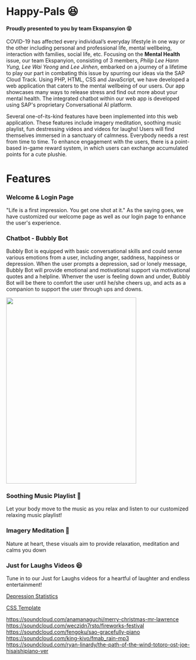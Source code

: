 # Happy-Pals :laughing:
#### Proudly presented to you by team Ekspansyion :stuck_out_tongue_closed_eyes:

COVID-19 has affected every individual’s everyday lifestyle in one way or the other including personal and professional life, mental wellbeing, interaction with families, social life, etc. Focusing on the **Mental Health** issue, our team Ekspanyion, consisting of 3 members, *Philip Lee Hann Yung, Lee Wai Yeong* and *Lee Jinhen*, embarked on a journey of a lifetime to play our part in combating this issue by spurring our ideas via the SAP Cloud Track. Using PHP, HTML, CSS and JavaScript, we have developed a web application that caters to the mental wellbeing of our users. Our app showcases many ways to release stress and find out more about your mental health. The integrated chatbot within our web app is developed using SAP's proprietary Conversational AI platform.

Several one-of-its-kind features have been implemented into this web application. These features include imagery meditation, soothing music playlist, fun destressing videos and videos for laughs! Users will find themselves immersed in a sanctuary of calmness. Everybody needs a rest from time to time. To enhance engagement with the users, there is a point-based in-game reward system, in which users can exchange accumulated points for a cute plushie.

# Features

### Welcome & Login Page

"Life is a first impression. You get one shot at it." As the saying goes, we have customized our welcome page as well as our login page to enhance the user's experience.



### Chatbot - Bubbly Bot 

Bubbly Bot is equipped with basic conversational skills and could sense various emotions from a user, including anger, saddness, happiness or depression. When the user prompts a depression, sad or lonely message, Bubbly Bot will provide emotional and motivational support via motivational quotes and a helpline. Whenver the user is feeling down and under, Bubbly Bot will be there to comfort the user until he/she cheers up, and acts as a companion to support the user through ups and downs.

<img src="https://user-images.githubusercontent.com/66330052/109394928-9b0dde80-7964-11eb-8f4b-80a186eb9071.png" width="350" height="500">

### Soothing Music Playlist :saxophone:

Let your body move to the music as you relax and listen to our customized relaxing music playlist!



### Imagery Meditation :deciduous_tree:

Nature at heart, these visuals aim to provide relaxation, meditation and calms you down 



### Just for Laughs Videos :laughing:

Tune in to our Just for Laughs videos for a heartful of laughter and endless entertainment! 



[Depression Statistics](https://www.google.com/search?q=mental+health+age-groups&rlz=1C1CHBF_enMY868MY868&oq=mental+health+age-groups&aqs=chrome..69i57j0i22i30l4j0i390l3.6415j0j7&sourceid=chrome&ie=UTF-8)

[CSS Template](https://nicepage.com/s/206881/tours-nature-and-widlife-css-template)

https://soundcloud.com/anamanaguchi/merry-christmas-mr-lawrence
https://soundcloud.com/weczjdn7rsto/fireworks-festival
https://soundcloud.com/fengoku/sao-gracefully-piano
https://soundcloud.com/king-kivo/fmab_rain-mp3
https://soundcloud.com/ryan-linardy/the-path-of-the-wind-totoro-ost-joe-hisaishipiano-ver

